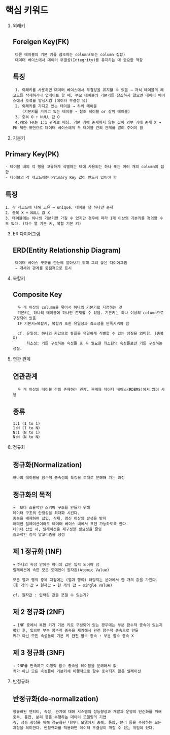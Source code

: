 # 핵심 키워드

1. 외래키
    ## Foreigen Key(FK)
        다른 테이블의 기본 키를 참조하는 column(또는 column 집합)
        데이터 베이스에서 데이터 무결성(Integrity)를 유지하는 데 중요한 역할

    ## 특징  
        1. 외래키를 사용하면 데이터 베이스에서 무결성을 유지할 수 있음 → 자식 테이블의 레코드를 삭제하거나 업데이트 할 때, 부모 테이블의 기본키를 참조하지 않으면 데이터 베이스에서 오류를 발생시킴 (데이터 무결성 유)
        2. 외래키를 가지고 있는 테이블 → 하위 테이블
           (기본키를 가지고 있는 테이블 → 참조 테이블 or 상위 테이블)
        3. 중복 O + NULL 값 O
        4.PK와 FK는 1:1 관계로 매칭. 기본 키에 존재하지 않는 값이 외부 키에 존재 X → FK 제한 표현으로 데이터 베이스에게 두 테이블 간의 관계를 알려 주어야 함

2. 기본키
  ## Primary Key(PK)
    - 테이블 내의 각 행을 고유하게 식별하는 데에 사용되는 하나 또는 여러 개의 column의 집합
    - 테이블의 각 레코드에는 Primary Key 값이 반드시 있어야 함

  ## 특징
    1. 각 레코드에 대해 고유 → unique. 테이블 당 하나만 존재
    2. 중복 X + NULL 값 X
    3. 테이블에는 하나의 기본키만 가질 수 있지만 경우에 따라 1개 이상의 기본키를 정의할 수도 있다. (다수 열 기본 키, 복합 기본 키)

3. ER 다이어그램
   ## ERD(Entity Relationship Diagram)
        데이터 베이스 구조를 한눈에 알아보기 위해 그려 놓은 다이어그램
        → 개체와 관계를 중점적으로 표시

4. 복합키
   ## Composite Key
         두 개 이상의 column을 묶어서 하나의 기본키로 지정하는 것 
         기본키는 하나의 테이블에 하나만 존재할 수 있음. 기본키는 하나 이상의 column으로 구성되어 있음
         IF 기본키=복합키, 복합키 또한 유일성과 최소성을 만족시켜야 함

         cf. 유일성: 하나의 키값으로 튜플을 유일하게 식별할 수 있는 성질을 의미함. (중복X)
             최소성: 키를 구성하는 속성들 중 꼭 필요한 최소한의 속성들로만 키를 구성하는 성질.

5. 연관 관계 
   ## 연관관계
         두 개 이상의 테이블 간의 존재하는 관계. 관계형 데이터 베이스(RDBMS)에서 많이 사용

    ## 종류
       1:1 (1 to 1)
       1:N (1 to N)
       N:1 (N to 1)
       N:N (N to N)

6. 정규화
   ## 정규화(Normalization)
       하나의 테이블을 함수적 종속성의 특징을 토대로 분해해 가는 과정

   ## 정규화의 목적
       →  보다 효율적인 스키마 구조를 만들기 위해
       데이터 구조의 안정성을 최대화 시킨다.
       중복을 배제하여 삽입, 삭제, 갱신 이상의 발생을 방지
       어떠한 릴레이션이라도 데이터 베이스 내에서 표현 가능하도록 한다.
       데이터 삽입 시, 릴레이션을 재구성할 필요성을 줄임
       효과적인 검색 알고리즘을 생성

   ## 제 1 정규화 (1NF)
       → 하나의 속성 안에는 하나의 값만 입력 되어야 함
       릴레이션에 속한 모든 도메인이 원자값(Atomic Value)

       모든 열과 행의 중복 지점에는 (열과 행의) 해당되는 분야에서 한 개의 값을 가진다.
       (한 개의 값 ≠ 원자값 → 한 개의 값 = single value)

       cf. 원자값 : 입력된 값을 쪼갤 수 있는가?

   ## 제 2 정규화 (2NF)
       → 1NF 중에서 복합 키가 기본 키로 구성되어 있는 경우에는 부분 함수적 종속이 있는지 확인 후, 있으면 부분 함수적 종속을 제거해서 완전 함수적 종속으로 만듦
       키가 아닌 모든 속성들이 기본 키 완전 함수 종속 : 부분 함수 종속 X

   ## 제 3 정규화 (3NF)
       → 2NF를 만족하고 이행적 함수 종속을 테이블을 분해해서 없
       키가 아닌 모든 속성들이 기본키에 이행적으로 함수 종속되지 않은 릴레이션

7. 반정규화
   ## 반정규화(de-normalization)
       정규화된 엔티티, 속성, 관계에 대해 시스템의 성능향상과 개발과 운영의 단순화를 위해 중복, 통합, 분리 등을 수행하는 데이터 모델링의 기법
       즉, 성능 향상을 위해 정규화된 데이터 모델에서 중복, 통합, 분리 등을 수행하는 모든 과정을 의미한다. 반정규화를 적용하면 데이터 무결성이 깨질 수 있는 위험이 있다.